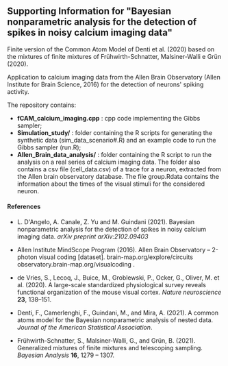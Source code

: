 ## Supporting Information for "Bayesian nonparametric analysis for the detection of spikes in noisy calcium imaging data"

Finite version of the Common Atom Model of Denti et al. (2020) based on the mixtures of finite mixtures of Frühwirth-Schnatter, Malsiner-Walli e Grün (2020).

Application to calcium imaging data from the Allen Brain Observatory (Allen  Institute  for  Brain  Science,  2016) for the detection of neurons' spiking activity.



The repository contains:
- **fCAM_calcium_imaging.cpp** : cpp code implementing the Gibbs sampler;
- **Simulation_study/** : folder containing the R scripts for generating the synthetic data (sim_data_scenario#.R) and an example code to run the Gibbs sampler (run.R);
- **Allen_Brain_data_analysis/** : folder containing the R script to run the analysis on a real series of calcium imaging data. The folder also contains a csv file (cell_data.csv) of a trace for a neuron, extracted from the Allen brain observatory database. The file group.Rdata contains the information about the times of the visual stimuli for the considered neuron.

#### References
- L. D'Angelo, A. Canale, Z. Yu and M. Guindani (2021). Bayesian nonparametric analysis for the detection of spikes in noisy calcium imaging data. *arXiv preprint arXiv:2102.09403*
  
- Allen Institute MindScope Program (2016). Allen Brain Observatory – 2-photon visual coding
[dataset]. brain-map.org/explore/circuits observatory.brain-map.org/visualcoding .

- de Vries, S., Lecoq, J., Buice, M., Groblewski, P., Ocker, G., Oliver, M. et al. (2020). A large-scale standardized physiological survey reveals functional organization of the mouse visual cortex. *Nature neuroscience* **23**, 138–151.

- Denti, F., Camerlenghi, F., Guindani, M., and Mira, A. (2021). A common atoms model for the Bayesian nonparametric analysis of nested data. *Journal of the American Statistical Association*.

- Frühwirth-Schnatter, S., Malsiner-Walli, G., and Grün, B. (2021). Generalized mixtures of finite mixtures and telescoping sampling. *Bayesian Analysis* **16**, 1279 – 1307.
